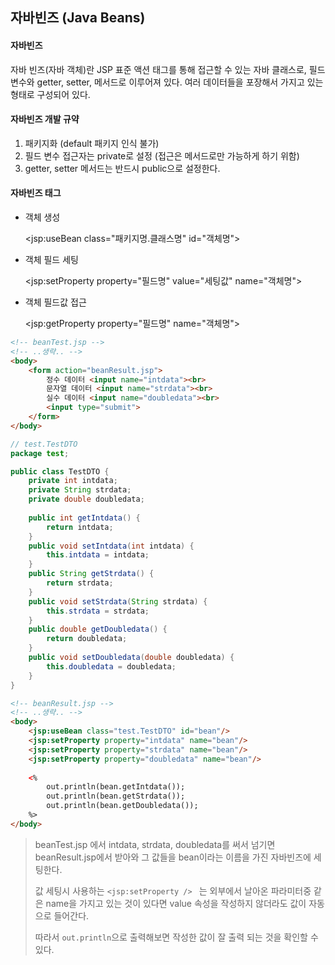 ## 자바빈즈 (Java Beans)

#### 자바빈즈

자바 빈즈(자바 객체)란 JSP 표준 액션 태그를 통해 접근할 수 있는 자바 클래스로, 필드변수와 getter, setter, 메서드로 이루어져 있다. 여러 데이터들을 포장해서 가지고 있는 형태로 구성되어 있다.

#### 자바빈즈 개발 규약

1. 패키지화 (default 패키지 인식 불가)
2. 필드 변수 접근자는 private로 설정 (접근은 메서드로만 가능하게 하기 위함)
3. getter, setter 메서드는 반드시 public으로 설정한다.

#### 자바빈즈 태그

- 객체 생성

  <jsp:useBean class="패키지명.클래스명" id="객체명">

- 객체 필드 세팅

  <jsp:setProperty property="필드명" value="세팅값" name="객체명">

- 객체 필드값 접근

  <jsp:getProperty property="필드명" name="객체명">

````html
<!-- beanTest.jsp -->
<!-- ..생략.. -->
<body>
	<form action="beanResult.jsp">
		정수 데이터 <input name="intdata"><br>
		문자열 데이터 <input name="strdata"><br>
		실수 데이터 <input name="doubledata"><br>
		<input type="submit">
	</form>
</body>
````

````java
// test.TestDTO
package test;

public class TestDTO {
	private int intdata;
	private String strdata;
	private double doubledata;
	
	public int getIntdata() {
		return intdata;
	}
	public void setIntdata(int intdata) {
		this.intdata = intdata;
	}
	public String getStrdata() {
		return strdata;
	}
	public void setStrdata(String strdata) {
		this.strdata = strdata;
	}
	public double getDoubledata() {
		return doubledata;
	}
	public void setDoubledata(double doubledata) {
		this.doubledata = doubledata;
	}	
}
````

```` html
<!-- beanResult.jsp -->
<!-- ..생략.. -->
<body>
	<jsp:useBean class="test.TestDTO" id="bean"/>
	<jsp:setProperty property="intdata" name="bean"/>
	<jsp:setProperty property="strdata" name="bean"/>
	<jsp:setProperty property="doubledata" name="bean"/>
	
	<%
		out.println(bean.getIntdata());
		out.println(bean.getStrdata());
		out.println(bean.getDoubledata());
	%>
</body>
````

> beanTest.jsp 에서 intdata, strdata, doubledata를 써서 넘기면 beanResult.jsp에서 받아와 그 값들을 bean이라는 이름을 가진 자바빈즈에 세팅한다. 
>
> 값 세팅시 사용하는 `<jsp:setProperty /> ` 는 외부에서 날아온 파라미터중 같은 name을 가지고 있는 것이 있다면 value 속성을 작성하지 않더라도 값이 자동으로 들어간다. 
>
> 따라서 `out.println`으로 출력해보면 작성한 값이 잘 출력 되는 것을 확인할 수 있다.

